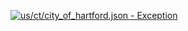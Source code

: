 [![us/ct/city_of_hartford.json - Exception](https://img.shields.io/badge/us/ct/city_of_hartford.json-Exception-red)](https://github.com/openaddresses/openaddresses/tree/master/sources/us/ct/city_of_hartford.json)
